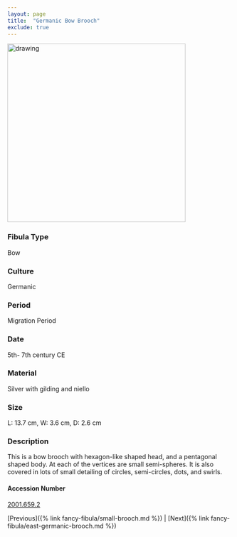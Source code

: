```yaml
---
layout: page
title:  "Germanic Bow Brooch"
exclude: true
---
```


<p><img src="https://collectionapi.metmuseum.org/api/collection/v1/iiif/474276/927874/main-image" alt="drawing" width="400"/></p>

### Fibula Type
Bow
### Culture
Germanic
### Period
Migration Period
### Date
5th- 7th century CE
### Material
Silver with gilding and niello
### Size
 L: 13.7 cm, W: 3.6 cm, D: 2.6 cm

### Description
This is a bow brooch with hexagon-like shaped head, and a pentagonal shaped body. At each of the vertices are small semi-spheres. It is also covered in lots of small detailing of circles, semi-circles, dots, and swirls.

#### Accession Number
[2001.659.2](https://www.metmuseum.org/art/collection/search/474276)

[Previous]({% link fancy-fibula/small-brooch.md %}) | [Next]({% link fancy-fibula/east-germanic-brooch.md %})
